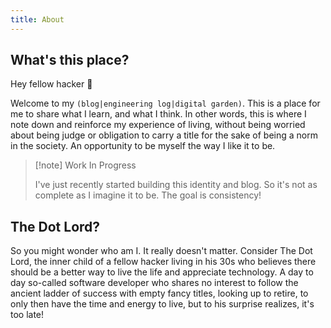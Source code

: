 ```yaml
---
title: About
---
```


## What's this place?

Hey fellow hacker 👋

Welcome to my `(blog|engineering log|digital garden)`. This is a place
for me to share what I learn, and what I think. In other words, this
is where I note down and reinforce my experience of living, without
being worried about being judge or obligation to carry a title for
the sake of being a norm in the society. An opportunity to be myself
the way I like it to be.

> [!note] Work In Progress
>
> I've just recently started building this identity and blog. So it's
> not as complete as I imagine it to be. The goal is consistency!

## The Dot Lord?

So you might wonder who am I. It really doesn't matter. Consider The
Dot Lord, the inner child of a fellow hacker living in his 30s who
believes there should be a better way to live the life and appreciate
technology. A day to day so-called software developer who shares no
interest to follow the ancient ladder of success with empty fancy
titles, looking up to retire, to only then have the time and energy to
live, but to his surprise realizes, it's too late!
